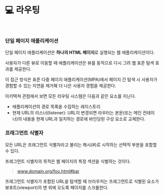 # 💻 라우팅

<br />

### 단일 페이지 애플리케이션

단일 페이지 애플리케이션은 **하나의 HTML 페이지**로 실행되는 웹 애플리케이션이다.

사용자가 다른 뷰로 이동할 때 애플리케이션은 뷰를 동적으로 다시 그려 웹 표준 탐색 효과를 제공한다.

이 접근 방식은 표준 다중 페이지 애플리케이션(MPA)에서 페이지 간 탐색 시 사용자가 경험할 수 있는 지연을 제거해 더 나은 사용자 경험을 제공한다.

아키텍쳐 관점에서 보면 모든 라우팅 시스템은 다음과 같은 요소를 지닌다.

- 애플리케이션의 경로 목록을 수집하는 레지스토리
- 현재 URL의 리스너(listener): URL이 변경되면 라우터는 본문(또는 메인 컨테이너)의 내용을 현재 URL과 일치하는 경로에 바인딩된 구성 요소로 교체한다.

### 프래그먼트 식별자

모든 URL은 프래그먼트 식별자라고 불리는 해시(#)로 시작하는 선택적 부분을 포함할 수 있다.

프래그먼트 식별자의 목적은 웹 페이지의 특정 섹션을 식별하는 것이다.

> www.domain.org/foo.html#bar

프래그먼트 식별자가 포함된 URL을 탐색할 때 브라우저는 프래그먼트로 식별된 요소가 뷰포트(viewport)의 맨 위에 오도록 페이지를 스크롤한다.
